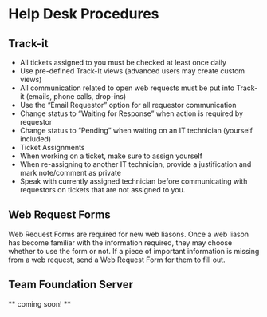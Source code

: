 # Help Desk Procedures

## Track-it
* All tickets assigned to you must be checked at least once daily
* Use pre-defined Track-It views (advanced users may create custom views)
* All communication related to open web requests must be put into Track-it (emails, phone calls, drop-ins)
* Use the “Email Requestor” option for all requestor communication
* Change status to “Waiting for Response” when action is required by requestor
* Change status to “Pending” when waiting on an IT technician (yourself included)
* Ticket Assignments
 * When working on a ticket, make sure to assign yourself
 * When re-assigning to another IT technician, provide a justification and mark note/comment as private
 * Speak with currently assigned technician before communicating with requestors on tickets that are not assigned to you.
 
## Web Request Forms 

Web Request Forms are required for new web liasons. Once a web liason has become familiar with the information required, they may choose whether to use the form or not. If a piece of important information is missing from a web request, send a Web Request Form for them to fill out.

## Team Foundation Server

** coming soon! **
